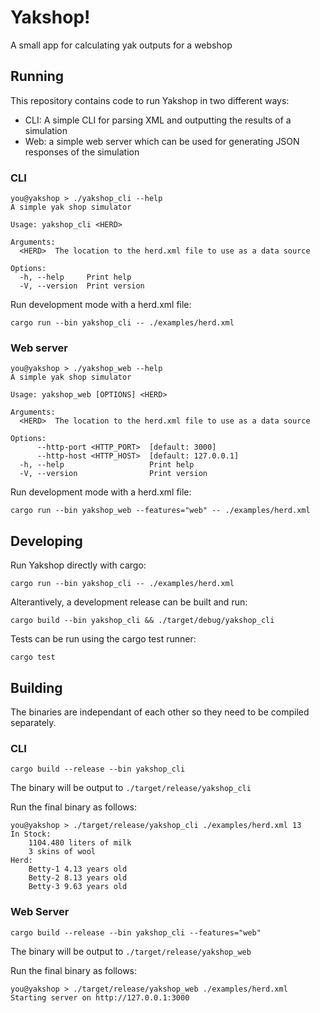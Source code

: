 # Yakshop!

A small app for calculating yak outputs for a webshop

## Running

This repository contains code to run Yakshop in two different ways:

- CLI: A simple CLI for parsing XML and outputting the results of a simulation
- Web: a simple web server which can be used for generating JSON responses of
  the simulation

### CLI

```console
you@yakshop > ./yakshop_cli --help
A simple yak shop simulator

Usage: yakshop_cli <HERD>

Arguments:
  <HERD>  The location to the herd.xml file to use as a data source

Options:
  -h, --help     Print help
  -V, --version  Print version
```

Run development mode with a herd.xml file:

`cargo run --bin yakshop_cli -- ./examples/herd.xml`

### Web server

```console
you@yakshop > ./yakshop_web --help
A simple yak shop simulator

Usage: yakshop_web [OPTIONS] <HERD>

Arguments:
  <HERD>  The location to the herd.xml file to use as a data source

Options:
      --http-port <HTTP_PORT>  [default: 3000]
      --http-host <HTTP_HOST>  [default: 127.0.0.1]
  -h, --help                   Print help
  -V, --version                Print version
```

Run development mode with a herd.xml file:

`cargo run --bin yakshop_web --features="web" -- ./examples/herd.xml`

## Developing

Run Yakshop directly with cargo:

`cargo run --bin yakshop_cli -- ./examples/herd.xml`

Alterantively, a development release can be built and run:

`cargo build --bin yakshop_cli && ./target/debug/yakshop_cli`

Tests can be run using the cargo test runner:

`cargo test`

## Building

The binaries are independant of each other so they need to be compiled
separately.

### CLI

`cargo build --release --bin yakshop_cli`

The binary will be output to `./target/release/yakshop_cli`

Run the final binary as follows:

```console
you@yakshop > ./target/release/yakshop_cli ./examples/herd.xml 13        
In Stock:
    1104.480 liters of milk
    3 skins of wool
Herd:
    Betty-1 4.13 years old
    Betty-2 8.13 years old
    Betty-3 9.63 years old
```

### Web Server

`cargo build --release --bin yakshop_cli --features="web"`

The binary will be output to `./target/release/yakshop_web`

Run the final binary as follows:

```console
you@yakshop > ./target/release/yakshop_web ./examples/herd.xml
Starting server on http://127.0.0.1:3000
```
